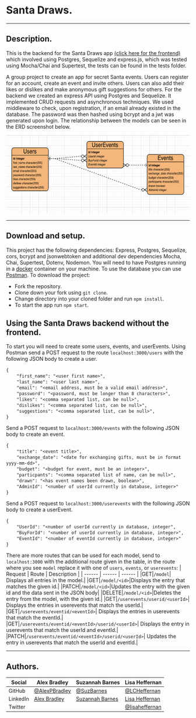 # Santa Draws.
___
## Description.
This is the backend for the Santa Draws app [(click here for the frontend)](https://github.com/SuzBarnes/secret-santa) which involved using Postgres, Sequelize and express.js, which was tested using Mocha/Chai and Supertest, the tests can be found in the tests folder.

A group project to create an app for secret Santa events. Users can register for an account, create an event and invite others. Users can also add their likes or dislikes and make anonymous gift suggestions for others. For the backend we created an express API using Postgres and Sequelize. It implemented CRUD requests and asynchronous techniques. We used middleware to check, upon registration, if an email already existed in the database. The password was then hashed using bcrypt and a jwt was generated upon login. The relationship between the models can be seen in the ERD screenshot below.

<img src="/images/ERD_santa_draws.png" width="603" height="216" alt="ERD - Entity Relationship Diagram" title="ERD - Entity Relationship Diagram"/>

___
## Download and setup.
This project has the following dependencies: Express, Postgres, Sequelize, cors, bcrypt and jsonwebtoken and additional dev dependencies Mocha, Chai, Supertest, Dotenv, Nodemon.  You will need to have Postgres running in a [docker](https://www.docker.com/?utm_source=google&utm_medium=cpc&utm_campaign=search_emea_brand&utm_term=docker_exact&gclid=CjwKCAjw6raYBhB7EiwABge5Kn0-PeLbzCirw11gOzKbacmNwycp6EqOZcpI3DOh0FQRob7OTECjpxoCmt0QAvD_BwE) container on your machine. To use the database you can use [Postman](https://www.postman.com/).  To download the project:
* Fork the repository.
* Clone down your fork using ```git clone```.
* Change directory into your cloned folder and run ``` npm install ```.
* To start the app run ```npm start```.

## Using the Santa Draws backend without the frontend.
To start you will need to create some users, events, and userEvents. Using Postman send a POST request to the route ```localhost:3000/users``` with the following JSON body to create a user.
```
{
    "first_name": "<user first name>",
    "last_name": "<user last name>",
    "email": "<email address, must be a valid email address>",
    "password": "<password, must be longer than 8 characters>",
    "likes": "<comma separated list, can be null>",
    "dislikes": "<comma separated list, can be null>",
    "suggestions": "<comma separated list, can be null>",
} 
```
Send a POST request to ```localhost:3000/events``` with the following JSON body to create an event.
```
{
    "title": "<event title>",
    "exchange_date": "<date for exchanging gifts, must be in format yyyy-mm-dd>",
    "budget": "<budget for event, must be an integer>",
    "particpants": "<comma separated list of name, can be null>", 
    "drawn": "<has event names been drawn, boolean>",
    "AdminId": "<number of userId currently in database, integer>"
}
```
Send a POST request to ```localhost:3000/userevents``` with the following JSON body to create a userEvent.
```
{
    "UserId": "<number of userId currently in database, integer",
    "BuyForId": "<number of userId currently in database, integer>",
    "EventId": "<number of eventId currently in database, integer>" 
}
```
There are more routes that can be used for each model, send to ```localhost:3000``` with the additional route given in the table, in the route where you see ```model``` replace it with one of ```users```, ```events```, or ```userevents```:
| Request | Route | Description |
| ------ | ------ | ------ |
|GET|```/model```| Displays all entries in the model.| 
|GET|```/model/<id>```|Displays the entry that matches the given id.|
|PATCH|```/model/<id>```|Updates the entry with the given id and the data sent in the JSON body|
|DELETE|```/model/<id>```|Deletes the entry from the model, with the given id.|
|GET|```/userevents/userid/<userId>```| Displays the entries in userevents that match the userId.| 
|GET|```/userevents/eventid/<eventId>```| Displays the entries in userevents that match the eventId.| 
|GET|```/userevents/eventid/<eventId>/userid/<userId>```| Displays the entry in userevents that match the userId and eventId.| 
|PATCH|```/userevents/eventid/<eventId>/userid/<userId>```| Updates the entry in userevents that match the userId and eventId.| 

___
## Authors.
|Social| Alex Bradley | Suzannah Barnes | Lisa Heffernan |
| ------ | ------ | ------ | ------ |
|GitHub|[@AlexPBradley](https://github.com/AlexPBradley)|[@SuzBarnes](https://github.com/SuzBarnes)|[@LCHeffernan](https://github.com/LCHeffernan)|
|LinkedIn|[Alex Bradley](https://www.linkedin.com/in/alexpbradley/)|[Suzannah Barnes](https://www.linkedin.com/in/suzannah-barnes/)|[Lisa Heffernan](https://www.linkedin.com/in/lisa-heffernan-54b61312a)|
|Twitter| | |[@Iisaheffernan](https://twitter.com/Iisaheffernan)|

